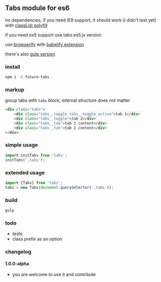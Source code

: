 ## Tabs module for es6

no dependencies, if you need IE9 support, it should work (i didn't test yet) with [classList polyfill](https://github.com/eligrey/classList.js/)

if you need es5 support use tabs.es5.js version

use [browserify](http://browserify.org/) with [babelify extension](https://github.com/babel/babelify)

there's also [gulp version](https://github.com/deepak1556/gulp-browserify)



### install
```bash
npm i -S future-tabs
```

### markup
group tabs with `tabs` block, internal structure does not matter
```html
<div class="tabs">
	<div class="tabs__toggle tabs__toggle_active">tab 1</div>
	<div class="tabs__toggle">tab 2</div>
	<div class="tabs__tab">tab 1 content</div>
	<div class="tabs__tab">tab 2 content</div>
</div>
```

### simple usage
```javascript
import initTabs from 'tabs';
initTabs('.tabs');
```

### extended usage
```javascript
import {Tabs} from 'tabs';
tabs = new Tabs(document.querySelector('.tabs'));
```

### build
```bash
gulp
```

### todo
- tests
- class prefix as an option

### changelog

#### 1.0.0-alpha
- you are welcome to use it and contribute